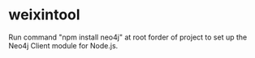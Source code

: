 weixintool
==========


Run command "npm install neo4j" at root forder of project to set up the Neo4j Client module for Node.js. 